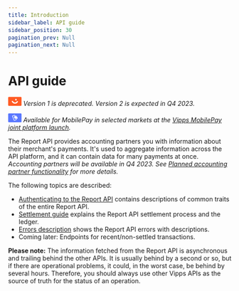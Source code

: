 ```yaml
---
title: Introduction
sidebar_label: API guide
sidebar_position: 30
pagination_prev: Null
pagination_next: Null
---
```


# API guide

![Vipps](../images/vipps.png) *Version 1 is deprecated. Version 2 is expected in Q4 2023.*

![MobilePay](../images/mp.png) *Available for MobilePay in selected markets at the [Vipps MobilePay joint platform launch](https://www.vippsmobilepay.com/#about).*

The Report API provides accounting partners you with information about their merchant's payments. It's used to aggregate information across the API platform, and it can contain data for many
payments at once. *Accounting partners will be available in Q4 2023.
See
[Planned accounting partner functionality](overview.md#planned-accounting-partner-functionality) for more details.*

The following topics are described:

* [Authenticating to the Report API](overview.md) contains descriptions of common traits of the entire Report API.
* [Settlement guide](settlement.md) explains the Report API settlement process and the ledger.
* [Errors description](errors.md) shows the Report API errors with descriptions.
* Coming later: Endpoints for recent/non-settled transactions.

**Please note:** The information fetched from the Report API is
asynchronous and trailing behind the other APIs. It is usually behind
by a second or so, but if there are operational problems, it could, in the worst
case, be behind by several hours. Therefore, you should always use other
Vipps APIs as the source of truth for the status of an operation.
